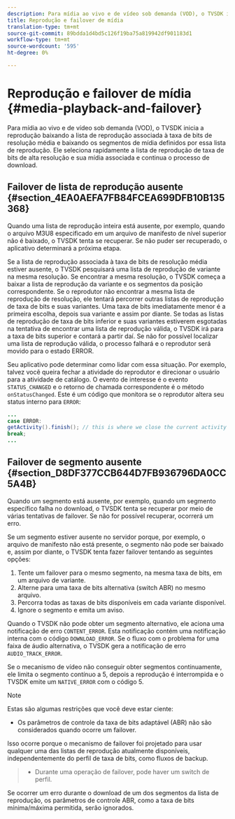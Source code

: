 ```yaml
---
description: Para mídia ao vivo e de vídeo sob demanda (VOD), o TVSDK inicia a reprodução baixando a lista de reprodução associada à taxa de bits de resolução média e baixando os segmentos de mídia definidos por essa lista de reprodução. Ele seleciona rapidamente a lista de reprodução de taxa de bits de alta resolução e sua mídia associada e continua o processo de download.
title: Reprodução e failover de mídia
translation-type: tm+mt
source-git-commit: 89bdda1d4bd5c126f19ba75a819942df901183d1
workflow-type: tm+mt
source-wordcount: '595'
ht-degree: 0%

---
```



# Reprodução e failover de mídia {#media-playback-and-failover}

Para mídia ao vivo e de vídeo sob demanda (VOD), o TVSDK inicia a reprodução baixando a lista de reprodução associada à taxa de bits de resolução média e baixando os segmentos de mídia definidos por essa lista de reprodução. Ele seleciona rapidamente a lista de reprodução de taxa de bits de alta resolução e sua mídia associada e continua o processo de download.

## Failover de lista de reprodução ausente {#section_4EA0AEFA7FB84FCEA699DFB10B135368}

Quando uma lista de reprodução inteira está ausente, por exemplo, quando o arquivo M3U8 especificado em um arquivo de manifesto de nível superior não é baixado, o TVSDK tenta se recuperar. Se não puder ser recuperado, o aplicativo determinará a próxima etapa.

Se a lista de reprodução associada à taxa de bits de resolução média estiver ausente, o TVSDK pesquisará uma lista de reprodução de variante na mesma resolução. Se encontrar a mesma resolução, o TVSDK começa a baixar a lista de reprodução da variante e os segmentos da posição correspondente. Se o reprodutor não encontrar a mesma lista de reprodução de resolução, ele tentará percorrer outras listas de reprodução de taxa de bits e suas variantes. Uma taxa de bits imediatamente menor é a primeira escolha, depois sua variante e assim por diante. Se todas as listas de reprodução de taxa de bits inferior e suas variantes estiverem esgotadas na tentativa de encontrar uma lista de reprodução válida, o TVSDK irá para a taxa de bits superior e contará a partir daí. Se não for possível localizar uma lista de reprodução válida, o processo falhará e o reprodutor será movido para o estado ERROR.

Seu aplicativo pode determinar como lidar com essa situação. Por exemplo, talvez você queira fechar a atividade do reprodutor e direcionar o usuário para a atividade de catálogo. O evento de interesse é o evento `STATUS_CHANGED` e o retorno de chamada correspondente é o método `onStatusChanged`. Este é um código que monitora se o reprodutor altera seu status interno para `ERROR`:

```java
... 
case ERROR: 
getActivity().finish(); // this is where we close the current activity (the Player activity) 
break; 
...
```

## Failover de segmento ausente {#section_D8DF377CCB644D7FB936796DA0CC5A4B}

Quando um segmento está ausente, por exemplo, quando um segmento específico falha no download, o TVSDK tenta se recuperar por meio de várias tentativas de failover. Se não for possível recuperar, ocorrerá um erro.

Se um segmento estiver ausente no servidor porque, por exemplo, o arquivo de manifesto não está presente, o segmento não pode ser baixado e, assim por diante, o TVSDK tenta fazer failover tentando as seguintes opções:

1. Tente um failover para o mesmo segmento, na mesma taxa de bits, em um arquivo de variante.
1. Alterne para uma taxa de bits alternativa (switch ABR) no mesmo arquivo.
1. Percorra todas as taxas de bits disponíveis em cada variante disponível.
1. Ignore o segmento e emita um aviso.

Quando o TVSDK não pode obter um segmento alternativo, ele aciona uma notificação de erro `CONTENT_ERROR`. Esta notificação contém uma notificação interna com o código `DOWNLOAD_ERROR`. Se o fluxo com o problema for uma faixa de áudio alternativa, o TVSDK gera a notificação de erro `AUDIO_TRACK_ERROR`.

Se o mecanismo de vídeo não conseguir obter segmentos continuamente, ele limita o segmento contínuo a 5, depois a reprodução é interrompida e o TVSDK emite um `NATIVE_ERROR` com o código 5.

>[!NOTE]
>
>Estas são algumas restrições que você deve estar ciente:
>
>* Os parâmetros de controle da taxa de bits adaptável (ABR) não são considerados quando ocorre um failover.
>
>  
Isso ocorre porque o mecanismo de failover foi projetado para usar qualquer uma das listas de reprodução atualmente disponíveis, independentemente do perfil de taxa de bits, como fluxos de backup.
>* Durante uma operação de failover, pode haver um switch de perfil.
>
>  
Se ocorrer um erro durante o download de um dos segmentos da lista de reprodução, os parâmetros de controle ABR, como a taxa de bits mínima/máxima permitida, serão ignorados.


